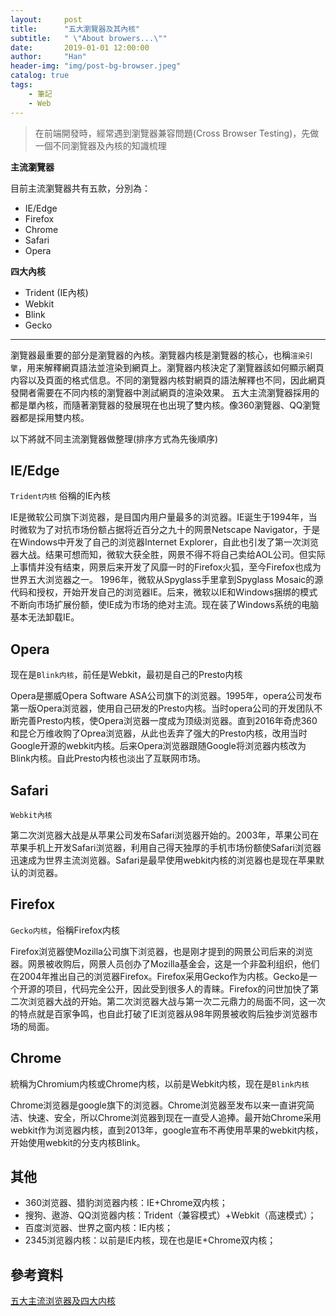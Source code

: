 ```yaml
---
layout:     post
title:      "五大瀏覽器及其內核"
subtitle:   " \"About browers...\""
date:       2019-01-01 12:00:00
author:     "Han"
header-img: "img/post-bg-browser.jpeg"
catalog: true
tags:
    - 筆記
    - Web
---
```


> 在前端開發時，經常遇到瀏覽器兼容問題(Cross Browser Testing)，先做一個不同瀏覽器及內核的知識梳理


**主流瀏覽器**

目前主流瀏覽器共有五款，分別為：
* IE/Edge
* Firefox
* Chrome
* Safari
* Opera

**四大內核**
* Trident (IE內核)
* Webkit 
* Blink
* Gecko

---

瀏覽器最重要的部分是瀏覽器的內核。瀏覽器内核是瀏覽器的核心，也稱`渲染引擎`，用来解釋網頁語法並渲染到網頁上。瀏覽器内核決定了瀏覽器該如何顯示網頁内容以及頁面的格式信息。不同的瀏覽器内核對網頁的語法解釋也不同，因此網頁發開者需要在不同内核的瀏覽器中測試網頁的渲染效果。
五大主流瀏覽器採用的都是單內核，而隨著瀏覽器的發展現在也出現了雙内核。像360瀏覽器、QQ瀏覽器都是採用雙内核。

以下將就不同主流瀏覽器做整理(排序方式為先後順序)

## IE/Edge
`Trident内核` 俗稱的IE內核

IE是微软公司旗下浏览器，是目国内用户量最多的浏览器。IE诞生于1994年，当时微软为了对抗市场份额占据将近百分之九十的网景Netscape Navigator，于是在Windows中开发了自己的浏览器Internet Explorer，自此也引发了第一次浏览器大战。结果可想而知，微软大获全胜，网景不得不将自己卖给AOL公司。但实际上事情并没有结束，网景后来开发了风靡一时的Firefox火狐，至今Firefox也成为世界五大浏览器之一。
1996年，微软从Spyglass手里拿到Spyglass Mosaic的源代码和授权，开始开发自己的浏览器IE。后来，微软以IE和Windows捆绑的模式不断向市场扩展份额，使IE成为市场的绝对主流。现在装了Windows系统的电脑基本无法卸载IE。

## Opera
现在是`Blink内核`，前任是Webkit，最初是自己的Presto内核

Opera是挪威Opera Software ASA公司旗下的浏览器。1995年，opera公司发布第一版Opera浏览器，使用自己研发的Presto内核。当时opera公司的开发团队不断完善Presto内核，使Opera浏览器一度成为顶级浏览器。直到2016年奇虎360和昆仑万维收购了Oprea浏览器，从此也丢弃了强大的Presto内核，改用当时Google开源的webkit内核。后来Opera浏览器跟随Google将浏览器内核改为Blink内核。自此Presto内核也淡出了互联网市场。

## Safari
`Webkit內核`

第二次浏览器大战是从苹果公司发布Safari浏览器开始的。2003年，苹果公司在苹果手机上开发Safari浏览器，利用自己得天独厚的手机市场份额使Safari浏览器迅速成为世界主流浏览器。Safari是最早使用webkit内核的浏览器也是现在苹果默认的浏览器。

## Firefox
`Gecko内核`，俗稱Firefox内核

Firefox浏览器使Mozilla公司旗下浏览器，也是刚才提到的网景公司后来的浏览器。网景被收购后，网景人员创办了Mozilla基金会，这是一个非盈利组织，他们在2004年推出自己的浏览器Firefox。Firefox采用Gecko作为内核。Gecko是一个开源的项目，代码完全公开，因此受到很多人的青睐。Firefox的问世加快了第二次浏览器大战的开始。第二次浏览器大战与第一次二元鼎力的局面不同，这一次的特点就是百家争鸣，也自此打破了IE浏览器从98年网景被收购后独步浏览器市场的局面。

## Chrome
統稱为Chromium内核或Chrome内核，以前是Webkit内核，现在是`Blink内核`

Chrome浏览器是google旗下的浏览器。Chrome浏览器至发布以来一直讲究简洁、快速、安全，所以Chrome浏览器到现在一直受人追捧。最开始Chrome采用webkit作为浏览器内核，直到2013年，google宣布不再使用苹果的webkit内核，开始使用webkit的分支内核Blink。

## 其他
* 360浏览器、猎豹浏览器内核：IE+Chrome双内核；
* 搜狗、遨游、QQ浏览器内核：Trident（兼容模式）+Webkit（高速模式）；
* 百度浏览器、世界之窗内核：IE内核；
* 2345浏览器内核：以前是IE内核，现在也是IE+Chrome双内核；



## 參考資料
[五大主流浏览器及四大内核](https://blog.csdn.net/yuyanjing123456789/article/details/78689595) 


